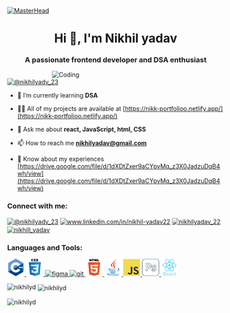 [![MasterHead](https://i.postimg.cc/3r9z1DMH/finlbnr3.png)](https://nikk-portfolioo.netlify.app/)
<h1 align="center">Hi 👋, I'm Nikhil yadav</h1>
<h3 align="center">A passionate frontend developer and DSA enthusiast</h3>
<img align="right" alt="Coding" width="400" src="https://user-images.githubusercontent.com/55389276/140866485-8fb1c876-9a8f-4d6a-98dc-08c4981eaf70.gif" />

<p align="left"> <a href="https://twitter.com/@nikhilyadv_23" target="blank"><img src="https://img.shields.io/twitter/follow/@nikhilyadv_23?logo=twitter&style=for-the-badge" alt="@nikhilyadv_23" /></a> </p>

- 🌱 I’m currently learning **DSA**

- 👨‍💻 All of my projects are available at [https://nikk-portfolioo.netlify.app/](https://nikk-portfolioo.netlify.app/)

- 💬 Ask me about **react, JavaScript, html, CSS**

- 📫 How to reach me **nikhilyadav@gmail.com**

- 📄 Know about my experiences [https://drive.google.com/file/d/1dXDtZxer9aCYpvMq_z3X0JadzuDqB4wh/view](https://drive.google.com/file/d/1dXDtZxer9aCYpvMq_z3X0JadzuDqB4wh/view)

<h3 align="left">Connect with me:</h3>
<p align="left">
<a href="https://twitter.com/@nikhilyadv_23" target="blank"><img align="center" src="https://raw.githubusercontent.com/rahuldkjain/github-profile-readme-generator/master/src/images/icons/Social/twitter.svg" alt="@nikhilyadv_23" height="30" width="40" /></a>
<a href="https://linkedin.com/in/www.linkedin.com/in/nikhil-yadav22" target="blank"><img align="center" src="https://raw.githubusercontent.com/rahuldkjain/github-profile-readme-generator/master/src/images/icons/Social/linked-in-alt.svg" alt="www.linkedin.com/in/nikhil-yadav22" height="30" width="40" /></a>
<a href="https://instagram.com/nikhilyadav_22" target="blank"><img align="center" src="https://raw.githubusercontent.com/rahuldkjain/github-profile-readme-generator/master/src/images/icons/Social/instagram.svg" alt="nikhilyadav_22" height="30" width="40" /></a>
<a href="https://www.leetcode.com/nikhill_yadav" target="blank"><img align="center" src="https://raw.githubusercontent.com/rahuldkjain/github-profile-readme-generator/master/src/images/icons/Social/leet-code.svg" alt="nikhill_yadav" height="30" width="40" /></a>
</p>

<h3 align="left">Languages and Tools:</h3>
<p align="left"> <a href="https://www.w3schools.com/cpp/" target="_blank" rel="noreferrer"> <img src="https://raw.githubusercontent.com/devicons/devicon/master/icons/cplusplus/cplusplus-original.svg" alt="cplusplus" width="40" height="40"/> </a> <a href="https://www.w3schools.com/css/" target="_blank" rel="noreferrer"> <img src="https://raw.githubusercontent.com/devicons/devicon/master/icons/css3/css3-original-wordmark.svg" alt="css3" width="40" height="40"/> </a> <a href="https://www.figma.com/" target="_blank" rel="noreferrer"> <img src="https://www.vectorlogo.zone/logos/figma/figma-icon.svg" alt="figma" width="40" height="40"/> </a> <a href="https://git-scm.com/" target="_blank" rel="noreferrer"> <img src="https://www.vectorlogo.zone/logos/git-scm/git-scm-icon.svg" alt="git" width="40" height="40"/> </a> <a href="https://www.w3.org/html/" target="_blank" rel="noreferrer"> <img src="https://raw.githubusercontent.com/devicons/devicon/master/icons/html5/html5-original-wordmark.svg" alt="html5" width="40" height="40"/> </a> <a href="https://www.java.com" target="_blank" rel="noreferrer"> <img src="https://raw.githubusercontent.com/devicons/devicon/master/icons/java/java-original.svg" alt="java" width="40" height="40"/> </a> <a href="https://developer.mozilla.org/en-US/docs/Web/JavaScript" target="_blank" rel="noreferrer"> <img src="https://raw.githubusercontent.com/devicons/devicon/master/icons/javascript/javascript-original.svg" alt="javascript" width="40" height="40"/> </a> <a href="https://www.photoshop.com/en" target="_blank" rel="noreferrer"> <img src="https://raw.githubusercontent.com/devicons/devicon/master/icons/photoshop/photoshop-line.svg" alt="photoshop" width="40" height="40"/> </a> <a href="https://reactjs.org/" target="_blank" rel="noreferrer"> <img src="https://raw.githubusercontent.com/devicons/devicon/master/icons/react/react-original-wordmark.svg" alt="react" width="40" height="40"/> </a> </p>

<p><img align="left" src="https://github-readme-stats.vercel.app/api/top-langs?username=nikhilyd&show_icons=true&locale=en&layout=compact" alt="nikhilyd" /></p>

<p>&nbsp;<img align="center" src="https://github-readme-stats.vercel.app/api?username=nikhilyd&show_icons=true&locale=en" alt="nikhilyd" /></p>

<p><img align="center" src="https://github-readme-streak-stats.herokuapp.com/?user=nikhilyd&" alt="nikhilyd" /></p>

